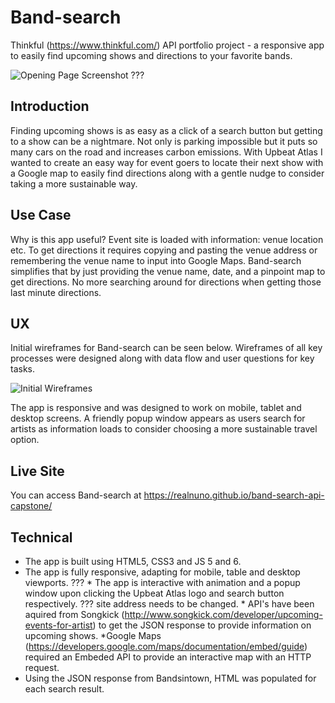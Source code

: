 # Band-search
Thinkful (https://www.thinkful.com/) API portfolio project - a responsive app to easily find upcoming shows and directions to your favorite bands.

![Opening Page Screenshot](https://github.com/LeahBorns/upbeat-atlas-artist-finder-songkick-api-capstone/blob/master/github-images/opening-page-screen-shot.png)
???

## Introduction
Finding upcoming shows is as easy as a click of a search button but getting to a show can be a nightmare. Not only is parking impossible but it puts so many cars on the road and increases carbon emissions. With Upbeat Atlas I wanted to create an easy way for event goers to locate their next show with a Google map to easily find directions along with a gentle nudge to consider taking a more sustainable way.


## Use Case
Why is this app useful? Event site is loaded with information: venue location etc. To get directions it requires copying and pasting the venue address or remembering the venue name to input into Google Maps. Band-search simplifies that by just providing the venue name, date, and a pinpoint map to get directions. No more searching around for directions when getting those last minute directions.

## UX

Initial wireframes for Band-search can be seen below. Wireframes of all key processes were designed along with data flow and user questions for key tasks.

![Initial Wireframes](https://github.com/LeahBorns/upbeat-atlas-artist-finder-songkick-api-capstone/blob/master/github-images/user-flow-wire-frame-thinkful.jpg)

The app is responsive and was designed to work on mobile, tablet and desktop screens. A friendly popup window appears as users search for artists as information loads to consider choosing a more sustainable travel option.

## Live Site
You can access Band-search at https://realnuno.github.io/band-search-api-capstone/

## Technical
* The app is built using HTML5, CSS3 and JS 5 and 6.
* The app is fully responsive, adapting for mobile, table and desktop viewports.
??? * The app is interactive with animation and a popup window upon clicking the Upbeat Atlas logo and search button respectively.
??? site address needs to be changed. * API's have been aquired from Songkick (http://www.songkick.com/developer/upcoming-events-for-artist) to get the JSON response to provide information on upcoming shows.
*Google Maps (https://developers.google.com/maps/documentation/embed/guide) required an Embeded API to provide an interactive map with an HTTP request.
* Using the JSON response from Bandsintown, HTML was populated for each search result.
